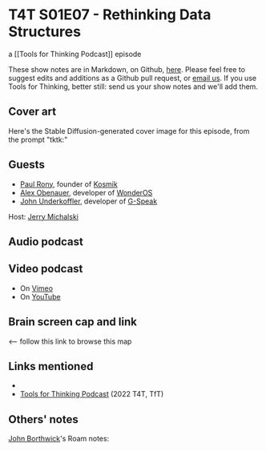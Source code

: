 # T4T S01E07 - Rethinking Data Structures

a [[Tools for Thinking Podcast]] episode

These show notes are in Markdown, on Github, [here](https://github.com/OpenGlobalMind/rel8-wiki/blob/main/Tools%20for%20Thinking%20Podcast.md). Please feel free to suggest edits and additions as a Github pull request, or  [email us](mailto:sociate@gmail.com). If you use Tools for Thinking, better still: send us your show notes and we'll add them. 

## Cover art

Here's the Stable Diffusion-generated cover image for this episode, from the prompt "tktk:"



## Guests

- [Paul Rony](https://www.linkedin.com/in/paul-rony-5895a824/), founder of [Kosmik](https://www.kosmik.app/)
- [Alex Obenauer](https://www.linkedin.com/in/alexobenauer/), developer of [WonderOS](https://wonderos.org/)
- [John Underkoffler](https://www.linkedin.com/in/john-underkoffler/), developer of [G-Speak]() 

Host: [Jerry Michalski](https://www.jerrymichalski.com/)

## Audio podcast 



## Video podcast  

- On [Vimeo]()
- On [YouTube]()


## Brain screen cap and link


  <-- follow this link to browse this map

## Links mentioned

- 
- [Tools for Thinking Podcast](https://bra.in/2vGNna) (2022 T4T, TfT)

## Others' notes

[John Borthwick](https://www.linkedin.com/in/jborthwick/)'s Roam notes: 

